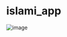# islami_app
![image](https://github.com/user-attachments/assets/d49b5577-3e3f-4eec-ba55-495ec0367994)

